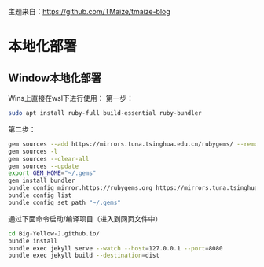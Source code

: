 主题来自：https://github.com/TMaize/tmaize-blog
# 本地化部署

## Window本地化部署
Wins上直接在wsl下进行使用：
第一步：
```bash
sudo apt install ruby-full build-essential ruby-bundler
```

第二步：

```bash
gem sources --add https://mirrors.tuna.tsinghua.edu.cn/rubygems/ --remove https://rubygems.org/
gem sources -l
gem sources --clear-all
gem sources --update
export GEM_HOME="~/.gems"
gem install bundler
bundle config mirror.https://rubygems.org https://mirrors.tuna.tsinghua.edu.cn/rubygems
bundle config list
bundle config set path "~/.gems"
```

通过下面命令启动/编译项目（进入到网页文件中）
```bash
cd Big-Yellow-J.github.io/
bundle install
bundle exec jekyll serve --watch --host=127.0.0.1 --port=8080
bundle exec jekyll build --destination=dist
```
